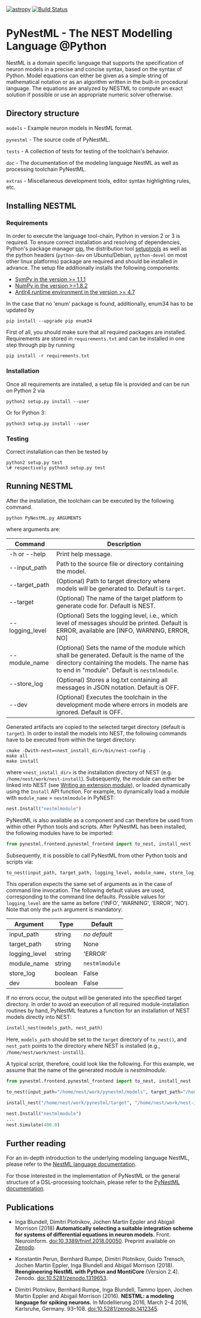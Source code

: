 [![astropy](http://img.shields.io/badge/powered%20by-AstroPy-orange.svg?style=flat)](http://www.astropy.org/) [![Build Status](https://travis-ci.org/nest/nestml.svg?branch=master)](https://travis-ci.org/kperun/nestml)

# PyNestML - The NEST Modelling Language @Python

NestML is a domain specific language that supports the specification of neuron models in a precise and concise syntax, based on the syntax of Python. Model equations can either be given as a simple string of mathematical notation or as an algorithm written in the built-in procedural language. The equations are analyzed by NESTML to compute an exact solution if possible or use an appropriate numeric solver otherwise.

## Directory structure

`models` - Example neuron models in NestML format.

`pynestml` - The source code of PyNestML.

`tests` - A collection of tests for testing of the toolchain's behavior.

`doc` - The documentation of the modeling language NestML as well as processing toolchain PyNestML.

`extras` - Miscellaneous development tools, editor syntax highlighting rules, etc.

## Installing NESTML

### Requirements

In order to execute the language tool-chain, Python in version 2 or 3 is required.
To ensure correct installation and resolving of dependencies, Python's package manager [pip](https://pip.pypa.io/en/stable/installing/), the distribution tool [setuptools](https://packaging.python.org/tutorials/installing-packages/) as well as the python headers (``python-dev`` on Ubuntu/Debian, ``python-devel`` on most other linux platforms) package are required and should be installed in advance. The setup file additionally installs the following components:

* [SymPy in the version >= 1.1.1](http://www.sympy.org/en/index.html)
* [NumPy in the version >=1.8.2](http://www.numpy.org/)
* [Antlr4 runtime environment in the version >= 4.7](https://github.com/antlr/antlr4/blob/master/doc/python-target.md)

In the case that no 'enum' package is found, additionally, enum34 has to be updated by
```
pip install --upgrade pip enum34
```

First of all, you should make sure that all required packages are installed.
Requirements are stored in ``requirements.txt`` and can be installed in one step through pip by running
```
pip install -r requirements.txt
```

### Installation

Once all requirements are installed, a setup file is provided and can be run on Python 2 via 
```
python2 setup.py install --user
```
Or for Python 3:
```
python3 setup.py install --user
```

### Testing

Correct installation can then be tested by 
```
python2 setup.py test
\# respectively python3 setup.py test 
```

## Running NESTML

After the installation, the toolchain can be executed by the following command.
```
python PyNestML.py ARGUMENTS
```
where arguments are:<a name="table_args"></a>

| Command        | Description |
|---             |---          |
| -h or --help   | Print help message.|
| --input_path   | Path to the source file or directory containing the model.|
| --target_path  | (Optional) Path to target directory where models will be generated to. Default is `target`.| 
| --target       | (Optional) The name of the target platform to generate code for. Default is NEST.|
| --logging_level| (Optional) Sets the logging level, i.e., which level of messages should be printed. Default is ERROR, available are [INFO, WARNING, ERROR, NO] |
| --module_name  | (Optional) Sets the name of the module which shall be generated. Default is the name of the directory containing the models. The name has to end in "module". Default is `nestmlmodule`. |
| --store_log    | (Optional) Stores a log.txt containing all messages in JSON notation. Default is OFF.|
| --dev          | (Optional) Executes the toolchain in the development mode where errors in models are ignored. Default is OFF.|

Generated artifacts are copied to the selected target directory (default is `target`). In order to install the models into NEST, the following commands have to be executed from within the target directory:
```
cmake -Dwith-nest=<nest_install_dir>/bin/nest-config .
make all
make install
```
where `<nest_install_dir>` is the installation directory of NEST (e.g. `/home/nest/work/nest-install`). Subsequently, the module can either be linked into NEST (see [Writing an extension module](https://nest.github.io/nest-simulator/extension_modules)), or loaded dynamically using the `Install` API function. For example, to dynamically load a module with `module_name` = `nestmlmodule` in PyNEST:
```py
nest.Install("nestmlmodule")
```

PyNestML is also available as a component and can therefore be used from within other Python tools and scripts. After PyNestML has been installed, the following modules have to be imported:
```py
from pynestml.frontend.pynestml_frontend import to_nest, install_nest
```
Subsequently, it is possible to call PyNestML from other Python tools and scripts via:
```py
to_nest(input_path, target_path, logging_level, module_name, store_log, dev)    
```
This operation expects the same set of arguments as in the case of command line invocation. The following default values are used, corresponding to the command line defaults. Possible values for `logging_level` are the same as before ('INFO', 'WARNING', 'ERROR', 'NO'). Note that only the `path` argument is mandatory:

| Argument      | Type    | Default |
|---            |---      | ---     |
| input_path    | string  | _no default_ |
| target_path   | string  | None |
| logging_level | string  | 'ERROR' |
| module_name   | string  | `nestmlmodule` |
| store_log     | boolean | False |
| dev           | boolean | False |

If no errors occur, the output will be generated into the specified target directory. In order to avoid an execution of all required module-installation routines by hand, PyNestML features a function for an installation of NEST models directly into NEST:
```py
install_nest(models_path, nest_path)
```
Here, `models_path` should be set to the `target` directory of `to_nest()`, and `nest_path` points to the directory where NEST is installed (e.g., `/home/nest/work/nest-install`).

A typical script, therefore, could look like the following. For this example, we assume that the name of the generated module is _nestmlmodule_.
```py
from pynestml.frontend.pynestml_frontend import to_nest, install_nest

to_nest(input_path="/home/nest/work/pynestml/models", target_path="/home/nest/work/pynestml/target", dev=True)

install_nest("/home/nest/work/pynestml/target", "/home/nest/work/nest-install")

nest.Install("nestmlmodule")
...
nest.Simulate(400.0)
```

## Further reading

For an in-depth introduction to the underlying modeling language NestML, please refer to the [NestML language documentation](doc/nestml_language.md).

For those interested in the implementation of PyNestML or the general structure of a DSL-processing toolchain, please refer to the [PyNestML documentation](doc/pynestml/index.md).

## Publications

* Inga Blundell, Dimitri Plotnikov, Jochen Martin Eppler and Abigail Morrison (2018) **Automatically selecting a suitable integration scheme for systems of differential equations in neuron models.** Front. Neuroinform. [doi:10.3389/fninf.2018.00050](https://doi.org/10.3389/fninf.2018.00050). Preprint available on [Zenodo](https://zenodo.org/record/1411417).

* Konstantin Perun, Bernhard Rumpe, Dimitri Plotnikov, Guido Trensch, Jochen Martin Eppler, Inga Blundell and Abigail Morrison (2018). **Reengineering NestML with Python and MontiCore** (Version 2.4). Zenodo. [doi:10.5281/zenodo.1319653](http://doi.org/10.5281/zenodo.1319653).

* Dimitri Plotnikov, Bernhard Rumpe, Inga Blundell, Tammo Ippen, Jochen Martin Eppler and Abigail Morrison (2016). **NESTML: a modeling language for spiking neurons.** In Modellierung 2016, March 2-4 2016, Karlsruhe, Germany. 93–108. [doi:10.5281/zenodo.1412345](http://doi.org/10.5281/zenodo.1412345).
